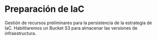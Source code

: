 # Preparación de IaC

Gestión de recursos preliminares para la persistencia de la estrategia de IaC. Habilitaremos un Bucket S3 para almacenar las versiones de infraestructura.